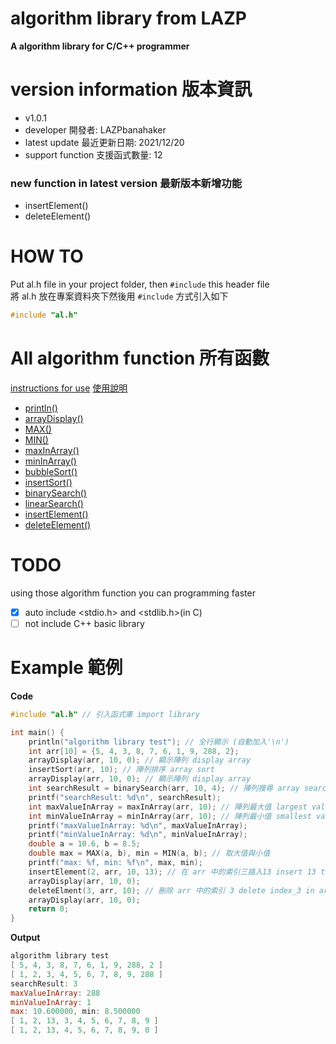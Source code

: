 # algorithm library from LAZP
**A algorithm library for C/C++ programmer**
# version information 版本資訊
 - v1.0.1
 - developer 開發者: LAZPbanahaker
 - latest update 最近更新日期: 2021/12/20
 - support function 支援函式數量: 12
 ### new function in latest version 最新版本新增功能
 - insertElement()
 - deleteElement() 
# HOW TO
Put al.h file in your project folder, then `#include` this header file  
將 al.h 放在專案資料夾下然後用 `#include` 方式引入如下  
```c
#include "al.h"
```
# All algorithm function 所有函數
 [instructions for use](https://github.com/banahaker/algorithm-library/tree/main/functions)
 [使用說明](https://github.com/banahaker/algorithm-library/tree/main/functions)
 - [println()](https://github.com/banahaker/algorithm-library/blob/main/functions/println.md)
 - [arrayDisplay()](https://github.com/banahaker/algorithm-library/blob/main/functions/arrayDisplay.md)
 - [MAX()](https://github.com/banahaker/algorithm-library/blob/main/functions/MAX()%26MIN().md)
 - [MIN()](https://github.com/banahaker/algorithm-library/blob/main/functions/MAX()%26MIN().md)
 - [maxInArray()](https://github.com/banahaker/algorithm-library/blob/main/functions/min%26maxInArray.md)
 - [minInArray()](https://github.com/banahaker/algorithm-library/blob/main/functions/min%26maxInArray.md)
 - [bubbleSort()](https://github.com/banahaker/algorithm-library/blob/main/functions/sort.md)
 - [insertSort()](https://github.com/banahaker/algorithm-library/blob/main/functions/sort.md)
 - [binarySearch()](https://github.com/banahaker/algorithm-library/blob/main/functions/search.md)
 - [linearSearch()](https://github.com/banahaker/algorithm-library/blob/main/functions/search.md)
 - [insertElement()]()
 - [deleteElement()]()
# TODO
using those algorithm function you can programming faster  
 - [x] auto include <stdio.h> and <stdlib.h>(in C)  
 - [ ] not include C++ basic library   
# Example 範例
**Code**
```c
#include "al.h" // 引入函式庫 import library

int main() {
	println("algorithm library test"); // 全行顯示 (自動加入'\n')
	int arr[10] = {5, 4, 3, 8, 7, 6, 1, 9, 288, 2};
	arrayDisplay(arr, 10, 0); // 顯示陣列 display array
	insertSort(arr, 10); // 陣列排序 array sort
	arrayDisplay(arr, 10, 0); // 顯示陣列 display array
	int searchResult = binarySearch(arr, 10, 4); // 陣列搜尋 array search
	printf("searchResult: %d\n", searchResult);
	int maxValueInArray = maxInArray(arr, 10); // 陣列最大值 largest value in array
	int minValueInArray = minInArray(arr, 10); // 陣列最小值 smallest value in array
	printf("maxValueInArray: %d\n", maxValueInArray);
	printf("minValueInArray: %d\n", minValueInArray);
	double a = 10.6, b = 8.5;
	double max = MAX(a, b), min = MIN(a, b); // 取大值與小值
	printf("max: %f, min: %f\n", max, min);
	insertElement(2, arr, 10, 13); // 在 arr 中的索引三插入13 insert 13 to index_2 in arr
	arrayDisplay(arr, 10, 0);
	deleteElment(3, arr, 10); // 刪除 arr 中的索引 3 delete index_3 in arr
	arrayDisplay(arr, 10, 0);
	return 0;
}
```
**Output**
```powershell
algorithm library test
[ 5, 4, 3, 8, 7, 6, 1, 9, 288, 2 ]
[ 1, 2, 3, 4, 5, 6, 7, 8, 9, 288 ]
searchResult: 3
maxValueInArray: 288
minValueInArray: 1
max: 10.600000, min: 8.500000
[ 1, 2, 13, 3, 4, 5, 6, 7, 8, 9 ]
[ 1, 2, 13, 4, 5, 6, 7, 8, 9, 0 ]
```